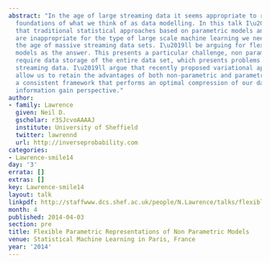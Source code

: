 ```yaml
---
abstract: "In the age of large streaming data it seems appropriate to revisit the
  foundations of what we think of as data modelling. In this talk I\u2019ll argue
  that traditional statistical approaches based on parametric models and i.i.d. assumptions
  are inappropriate for the type of large scale machine learning we need to do in
  the age of massive streaming data sets. I\u2019ll be arguing for flexible non-parametric
  models as the answer. This presents a particular challenge, non parametric models
  require data storage of the entire data set, which presents problems for massive,
  streaming data. I\u2019ll argue that recently proposed variational approximations
  allow us to retain the advantages of both non-parametric and parametric models within
  a consistent framework that performs an optimal compression of our data from an
  information gain perspective."
author:
- family: Lawrence
  given: Neil D.
  gscholar: r3SJcvoAAAAJ
  institute: University of Sheffield
  twitter: lawrennd
  url: http://inverseprobability.com
categories:
- Lawrence-smile14
day: '3'
errata: []
extras: []
key: Lawrence-smile14
layout: talk
linkpdf: http://staffwww.dcs.shef.ac.uk/people/N.Lawrence/talks/flexible_smile14.pdf
month: 4
published: 2014-04-03
section: pre
title: Flexible Parametric Representations of Non Parametric Models
venue: Statistical Machine Learning in Paris, France
year: '2014'
---
```

